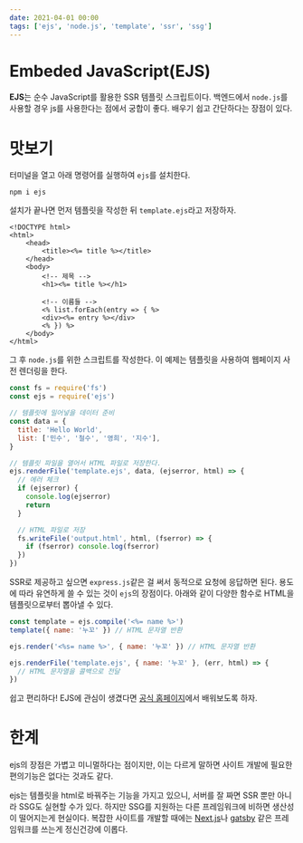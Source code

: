 ```yaml
---
date: 2021-04-01 00:00
tags: ['ejs', 'node.js', 'template', 'ssr', 'ssg']
---
```


# Embeded JavaScript(EJS)

**EJS**는 순수 JavaScript를 활용한 SSR 템플릿 스크립트이다. 백엔드에서 `node.js`를 사용할 경우 js를 사용한다는 점에서 궁합이 좋다. 배우기 쉽고 간단하다는 장점이 있다.

# 맛보기

터미널을 열고 아래 명령어를 실행하여 `ejs`를 설치한다.

```
npm i ejs
```

설치가 끝나면 먼저 템플릿을 작성한 뒤 `template.ejs`라고 저장하자.

```ejs
<!DOCTYPE html>
<html>
    <head>
        <title><%= title %></title>
    </head>
    <body>
        <!-- 제목 -->
        <h1><%= title %></h1>

        <!-- 이름들 -->
        <% list.forEach(entry => { %>
        <div><%= entry %></div>
        <% }) %>
    </body>
</html>
```

그 후 `node.js`를 위한 스크립트를 작성한다. 이 예제는 템플릿을 사용하여 웹페이지 사전 렌더링을 한다.

```javascript
const fs = require('fs')
const ejs = require('ejs')

// 템플릿에 밀어넣을 데이터 준비
const data = {
  title: 'Hello World',
  list: ['민수', '철수', '영희', '지수'],
}

// 템플릿 파일을 열어서 HTML 파일로 저장한다.
ejs.renderFile('template.ejs', data, (ejserror, html) => {
  // 에러 체크
  if (ejserror) {
    console.log(ejserror)
    return
  }

  // HTML 파일로 저장
  fs.writeFile('output.html', html, (fserror) => {
    if (fserror) console.log(fserror)
  })
})
```

SSR로 제공하고 싶으면 `express.js`같은 걸 써서 동적으로 요청에 응답하면 된다. 용도에 따라 유연하게 쓸 수 있는 것이 `ejs`의 장점이다. 아래와 같이 다양한 함수로 HTML을 템플릿으로부터 뽑아낼 수 있다.

```javascript
const template = ejs.compile('<%= name %>')
template({ name: '누꼬' }) // HTML 문자열 반환

ejs.render('<%s= name %>', { name: '누꼬' }) // HTML 문자열 반환

ejs.renderFile('template.ejs', { name: '누꼬' }, (err, html) => {
  // HTML 문자열을 콜백으로 전달
})
```

쉽고 편리하다! EJS에 관심이 생겼다면 [공식 홈페이지](https://ejs.co/)에서 배워보도록 하자.

# 한계

ejs의 장점은 가볍고 미니멀하다는 점이지만, 이는 다르게 말하면 사이트 개발에 필요한 편의기능은 없다는 것과도 같다.

ejs는 템플릿을 html로 바꿔주는 기능을 가지고 있으니, 서버를 잘 짜면 SSR 뿐만 아니라 SSG도 실현할 수가 있다. 하지만 SSG를 지원하는 다른 프레임워크에 비하면 생산성이 떨어지는게 현실이다. 복잡한 사이트를 개발할 때에는 [Next.js](https://nextjs.org/)나 [gatsby](https://www.gatsbyjs.com/) 같은 프레임워크를 쓰는게 정신건강에 이롭다.
